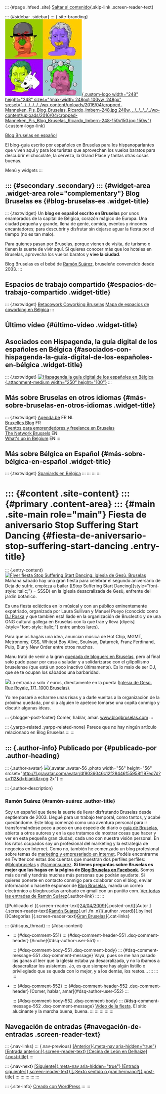 ::: {#page .hfeed .site}
[Saltar al
contenido](../../../../../index.html?p=310#content){.skip-link
.screen-reader-text}

::: {#sidebar .sidebar}
::: {.site-branding}
[![](../../../../../wp-content/uploads/2016/04/cropped-Manneken_Pis_Blog_Bruselas_Ricardo_Imbern-248.jpg){.custom-logo
width="248" height="248" sizes="(max-width: 248px) 100vw, 248px"
srcset="../../../../../wp-content/uploads/2016/04/cropped-Manneken_Pis_Blog_Bruselas_Ricardo_Imbern-248.jpg 248w, ../../../../../wp-content/uploads/2016/04/cropped-Manneken_Pis_Blog_Bruselas_Ricardo_Imbern-248-150x150.jpg 150w"}](../../../../../index.html){.custom-logo-link}

[Blog Bruselas en español](../../../../../index.html)

El blog-guía escrito por españoles en Bruselas para los hispanoparlantes
que viven aquí y para los turistas que aprovechan los vuelos baratos
para descubrir el chocolate, la cerveza, la Grand Place y tantas otras
cosas buenas.

Menú y widgets
:::

::: {#secondary .secondary}
::: {#widget-area .widget-area role="complementary"}
Blog Bruselas es {#blog-bruselas-es .widget-title}
----------------

::: {.textwidget}
Un **blog en español escrito en Bruselas** por unos enamorados de la
capital de Bélgica, corazón mágico de Europa. Una ciudad pequeña y
grande, llena de gente, comida, eventos y rincones encantadores; para
descubrir y disfrutar sin dejarse aguar la fiesta por el tiempo (no es
tan malo).

Para quienes pasan por Bruselas, porque vienen de visita, de turismo o
tienen la suerte de vivir aquí. Sí quieres conocer más que los hoteles
en Bruselas, aprovecha los vuelos baratos y **vive la ciudad**.

Blog Bruselas es el bebé de [Ramón Suárez](http://www.ramonsuarez.com),
bruseleño convencido desde 2003.
:::

Espacios de trabajo compartido {#espacios-de-trabajo-compartido .widget-title}
------------------------------

::: {.textwidget}
[Betacowork Coworking Bruselas](http://www.betacowork.com) [Mapa de
espacios de coworking en Bélgica](http://coworkingbelgium.com)
:::

Último vídeo {#último-vídeo .widget-title}
------------

Asociados con Hispagenda, la guía digital de los españoles en Bélgica {#asociados-con-hispagenda-la-guía-digital-de-los-españoles-en-bélgica .widget-title}
---------------------------------------------------------------------

::: {.textwidget}
[![Hispagenda,la guía digital de los españoles en
Bélgica](../../../../../wp-content/uploads/2010/04/Hispagenda-250px.gif "Hispagenda, la guía digital de los españoles en Bélgica"){.attachment-medium
width="250" height="100"}](http://www.hispagenda.com)
:::

Más sobre Bruselas en otros idiomas {#más-sobre-bruselas-en-otros-idiomas .widget-title}
-----------------------------------

::: {.textwidget}
[Agenda.be](http://www.agenda.be) FR NL\
[Bruxelles Blog](http://www.bxlblog.be/) FR\
[Eventos para emprendedores y freelance en
Bruselas](http://www.betacowork.com/events/)\
[The Network
Brussels](http://groups.yahoo.com/group/TheNetworkBrussels/) EN\
[What\'s up in Belgium](http://www.whatsupin.be/) EN
:::

Más sobre Bélgica en Español {#más-sobre-bélgica-en-español .widget-title}
----------------------------

::: {.textwidget}
[Spaniards en Bélgica](http://www.spaniards.es/paises/belgica)
:::
:::
:::
:::

::: {#content .site-content}
::: {#primary .content-area}
::: {#main .site-main role="main"}
Fiesta de aniversario Stop Suffering Start Dancing {#fiesta-de-aniversario-stop-suffering-start-dancing .entry-title}
==================================================

::: {.entry-content}
[![Flyer fiesta Stop Suffering Start Dancing, iglesia de Gesù,
Bruselas](http://madmimi.com/system/promotion_images/0005/2591/SSSD-GESU.jpg)](http://madmimi.com/system/promotion_images/0005/2591/SSSD-GESU.jpg)Mañana
sábado hay una gran fiesta para celebrar el segundo aniversario de Deja
de sufrir, empieza a bailar ([Stop Suffering Start
Dancing]{style="font-style: italic;"} = SSSD) en la iglesia
desacralizada de Gesù, enfrente del jardín botánico.

Es una fiesta ecléctica en lo músical y con un público eminentemente
expatriado, organizada por Laura Sullivan y Manuel Pueyo (conocido como
[DJ Roska](http://www.myspace.com/roskadj) y que también está liado en
la organización de Bruclectic y de una ONG cultural gallega en Bruselas
con la que trae y lleva [diyeis]{style="font-style: italic;"} entre
ambos lares).

Para que os hagáis una idea, anuncian música de Hot Chip, MGMT,
Metronomy, CSS, Whitest Boy Alive, Soulwax, Datarock, Franz Ferdinand,
Pulp, Blur y New Order entre otros muchos.

Manu trató de venir a la gran [quedada de bloguers en
Bruselas](http://www.blogbruselas.com/2009/03/cronica-de-una-quedada-anunciada.html),
pero al final solo pudo pasar por casa a saludar y a solidarizarse con
el gilipollismo bruselense (que está un poco inactivo últimamente). Es
lo malo de ser DJ, que se te ocupan los sábados una barbaridad.

[![](http://lh5.ggpht.com/_m9ESRqvSnjc/Sb1xqh4FDEI/AAAAAAAACQc/o9RS6LJRKEs/s640/Manu%20DJ%20Roska.JPG)](http://www.myspace.com/roskadj)La
entrada a solo 7 euros, directamente en la puerta ([Iglesia de Gesù. Rue
Royale, 171. 1000
Bruselas](http://maps.google.com/maps?f=d&source=s_d&saddr=&daddr=50.854131,4.366347&hl=en&geocode=&mra=mi&mrsp=0&sz=17&sll=50.854428,4.365907&sspn=0.004721,0.013669&ie=UTF8&z=17)).

Yo me pasaré a echarme unas risas y a darle vueltas a la organización de
la próxima quedada, por si a alguien le apetece tomarse una copita
conmigo y discutir algunas ideas.

::: {.blogger-post-footer}
Comer, hablar, amar. www.blogbruselas.com
:::

::: {.yarpp-related .yarpp-related-none}
Parece que no hay ningún artículo relacionado en Blog Bruselas
:::
:::

::: {.author-info}
Publicado por {#publicado-por .author-heading}
-------------

::: {.author-avatar}
![](http://1.gravatar.com/avatar/df8036046c12f28446f55958f197ed7d?s=56&d=blank&r=pg){.avatar
.avatar-56 .photo width="56" height="56"
srcset="http://1.gravatar.com/avatar/df8036046c12f28446f55958f197ed7d?s=112&d=blank&r=pg 2x"}
:::

::: {.author-description}
### Ramón Suárez {#ramón-suárez .author-title}

Soy un español que tiene la suerte de llevar disfrutando Bruselas desde
septiembre de 2003. Llegué para un trabajo temporal, como tantos, y
acabé quedándome. Este blog comenzó como una aventura personal para ir
transformándose poco a poco en una especie de diario o [guía de
Bruselas](../../../../../index.html), abierta a otros autores y en la
que tratamos de mostrar cosas que hacer y ver en esta pequeña gran
ciudad, cada uno con nuestra visión personal. En los ratos ocupados soy
un profesional del marketing y la estrategia de negocios en Internet.
Como no, también he comenzado un blog profesional sobre temas de
[marketing y empresariado en Internet](http://ramonsuarez.com). Podéis
encontrarme en Twitter con estas dos cuentas que muestran dos perfiles
perfiles: [\@blogbruselas](http://twitter.com/blogbruselas) y
[\@ramonsuarez](http://twitter.com/ramonsuarez). **Sí tienes preguntas
sobre Bruselas es mejor que las hagas en la página de [Blog Bruselas en
Facebook](http://www.facebook.com/blogbruselas)**. Somos más de mil y
tendrás muchas más personas que podrán ayudarte. Si quieres ponerte en
contacto conmigo para colaborar con el blog, enviar información o
hacerte esponsor de [Blog Bruselas](../../../../../index.html), manda un
correo electrónico a blogbruselas arrobado en gmail con un puntito com.
[Ver todas las entradas de Ramón
Suárez](../../../../2010/04/30/index.html?author=2){.author-link}
:::
:::

[[Publicado el
]{.screen-reader-text}[24/04/2009](../../../../../index.html?p=310)]{.posted-on}[[[Autor
]{.screen-reader-text}[Ramón
Suárez](../../../../2010/04/30/index.html?author=2){.url .fn
.n}]{.author .vcard}]{.byline}[[Categorías ]{.screen-reader-text}[Gran
Bruselas](../../../../category/gran-bruselas/index.html)]{.cat-links}

::: {#disqus_thread}
::: {#dsq-content}
-   ::: {#dsq-comment-551}
    ::: {#dsq-comment-header-551 .dsq-comment-header}
    [Sinuhe]{#dsq-author-user-551}
    :::

    ::: {#dsq-comment-body-551 .dsq-comment-body}
    ::: {#dsq-comment-message-551 .dsq-comment-message}
    Vaya, pues se me han pasado las ganas al leer que la iglesia estaba
    ya desacralizada, y no la íbamos a desacralizar los asistentes. Jo,
    es que siempre hay algún listillo o privilegiado que se queda con lo
    mejor, y a los demás, los restos...
    :::
    :::
    :::

-   ::: {#dsq-comment-552}
    ::: {#dsq-comment-header-552 .dsq-comment-header}
    [Comer, hablar, amar]{#dsq-author-user-552}
    :::

    ::: {#dsq-comment-body-552 .dsq-comment-body}
    ::: {#dsq-comment-message-552 .dsq-comment-message}
    [Vídeo de la
    fiesta](http://vimeo.com/groups/brussels/videos/4347945). El sitio
    alucinante y la marcha buena, buena.
    :::
    :::
    :::
:::
:::

Navegación de entradas {#navegación-de-entradas .screen-reader-text}
----------------------

::: {.nav-links}
::: {.nav-previous}
[[Anterior]{.meta-nav aria-hidden="true"} [Entrada
anterior:]{.screen-reader-text} [Cecina de León en
Delhaize]{.post-title}](../../../../../index.html?p=309)
:::

::: {.nav-next}
[[Siguiente]{.meta-nav aria-hidden="true"} [Entrada
siguiente:]{.screen-reader-text} [¿Sexto sentido o gran
hermano?]{.post-title}](../../../../../index.html?p=311)
:::
:::
:::
:::
:::

::: {.site-info}
[Creado con WordPress](https://es.wordpress.org/)
:::
:::
